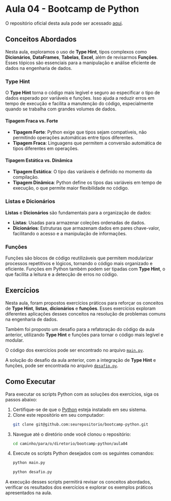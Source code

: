 # Aula 04 - Bootcamp de Python

O repositório oficial desta aula pode ser acessado [aqui](https://github.com/seurepositorio/bootcamp-python/aula04).

## Conceitos Abordados

Nesta aula, exploramos o uso de **Type Hint**, tipos complexos como **Dicionários**, **DataFrames**, **Tabelas**, **Excel**, além de revisarmos **Funções**. Esses tópicos são essenciais para a manipulação e análise eficiente de dados na engenharia de dados.

### Type Hint

O **Type Hint** torna o código mais legível e seguro ao especificar o tipo de dados esperado por variáveis e funções. Isso ajuda a reduzir erros em tempo de execução e facilita a manutenção do código, especialmente quando se trabalha com grandes volumes de dados.

#### Tipagem Fraca vs. Forte

- **Tipagem Forte**: Python exige que tipos sejam compatíveis, não permitindo operações automáticas entre tipos diferentes.
- **Tipagem Fraca**: Linguagens que permitem a conversão automática de tipos diferentes em operações.

#### Tipagem Estática vs. Dinâmica

- **Tipagem Estática**: O tipo das variáveis é definido no momento da compilação.
- **Tipagem Dinâmica**: Python define os tipos das variáveis em tempo de execução, o que permite maior flexibilidade no código.

### Listas e Dicionários

**Listas** e **Dicionários** são fundamentais para a organização de dados:

- **Listas**: Usadas para armazenar coleções ordenadas de dados.
- **Dicionários**: Estruturas que armazenam dados em pares chave-valor, facilitando o acesso e a manipulação de informações.

### Funções

Funções são blocos de código reutilizáveis que permitem modularizar processos repetitivos e lógicos, tornando o código mais organizado e eficiente. Funções em Python também podem ser tipadas com **Type Hint**, o que facilita a leitura e a detecção de erros no código.

## Exercícios

Nesta aula, foram propostos exercícios práticos para reforçar os conceitos de **Type Hint**, **listas**, **dicionários** e **funções**. Esses exercícios exploram diferentes aplicações desses conceitos na resolução de problemas comuns na engenharia de dados.

Também foi proposto um desafio para a refatoração do código da aula anterior, utilizando **Type Hint** e funções para tornar o código mais legível e modular.

O código dos exercícios pode ser encontrado no arquivo [`main.py`](./main.py).

A solução do desafio da aula anterior, com a integração de **Type Hint** e funções, pode ser encontrada no arquivo [`desafio.py`](./desafio.py).

## Como Executar

Para executar os scripts Python com as soluções dos exercícios, siga os passos abaixo:

1. Certifique-se de que o [Python](https://www.python.org/) esteja instalado em seu sistema.
2. Clone este repositório em seu computador:
   ```sh
   git clone git@github.com:seurepositorio/bootcamp-python.git
   ```
3. Navegue até o diretório onde você clonou o repositório:
   ```sh
   cd caminho/para/o/diretorio/bootcamp-python/aula04
   ```
4. Execute os scripts Python desejados com os seguintes comandos:
   ```sh
   python main.py
   ```
   ```sh
   python desafio.py
   ```

A execução desses scripts permitirá revisar os conceitos abordados, verificar os resultados dos exercícios e explorar os exemplos práticos apresentados na aula.